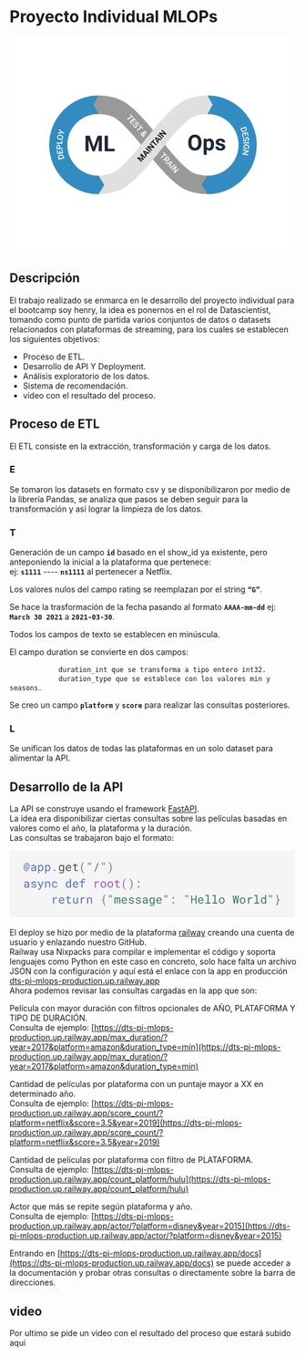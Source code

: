 # Proyecto Individual MLOPs
![Mlops](img/MLops.png)
## Descripción

El trabajo realizado se enmarca en le desarrollo del proyecto individual para el bootcamp soy henry, la idea es ponernos en el rol de Datascientist,
tomando como punto de partida varios conjuntos de datos o datasets relacionados con plataformas de streaming, para los cuales se establecen los siguientes objetivos:
- Proceso de ETL.
- Desarrollo de API Y Deployment.
- Análisis exploratorio de los datos.
- Sistema de recomendación.
- video con el resultado del proceso.

## Proceso de ETL

El  ETL consiste en la extracción, transformación y carga de los datos.

### E
Se tomaron los datasets en formato csv y se disponibilizaron por medio de la librería Pandas, se analiza que pasos se deben seguir para la transformación y así
lograr la limpieza de los datos.

### T
Generación de un campo **`id`** basado en el show_id ya existente, pero anteponiendo la inicial a la plataforma que pertenece:  
ej: **`s1111`**  ----  **`ns1111`** al pertenecer a Netflix. 

Los valores nulos del campo rating se reemplazan por el string **`“G”`**.  

Se hace la trasformación de la fecha pasando al formato **`AAAA-mm-dd`**  ej:  **`March 30 2021`** a **`2021-03-30`**.  

Todos los campos de texto se establecen en minúscula.  

El campo duration se convierte en dos campos:  

                duration_int que se transforma a tipo entero int32.  
                duration_type que se establece con los valores min y seasons.  

Se creo un campo **`platform`** y **`score`** para realizar las consultas posteriores.

### L
Se unifican los datos de todas las plataformas en un solo dataset para alimentar la API.

## Desarrollo de la API

La API se construye usando el framework [FastAPI](https://fastapi.tiangolo.com/).  
La idea era disponibilizar ciertas consultas sobre las películas basadas en valores como el año, la plataforma y la duración.  
Las consultas se trabajaron bajo el formato:  

![codigo](img/code.png) 
    
El deploy se hizo por medio de la plataforma [railway](https://railway.app/) creando una cuenta de usuario y enlazando nuestro GitHub.  
Railway usa Nixpacks para compilar e implementar el código y soporta lenguajes como Python en este caso en concreto, solo hace falta un archivo JSON 
con la configuración y aquí está el enlace con la app en producción [dts-pi-mlops-production.up.railway.app](https://dts-pi-mlops-production.up.railway.app/)  
Ahora podemos revisar las consultas cargadas en la app que son:  

Película con mayor duración con filtros opcionales de AÑO, PLATAFORMA Y TIPO DE DURACIÓN.  
    Consulta de ejemplo: [https://dts-pi-mlops-production.up.railway.app/max_duration/?year=2017&platform=amazon&duration_type=min](https://dts-pi-mlops-production.up.railway.app/max_duration/?year=2017&platform=amazon&duration_type=min)
  
Cantidad de películas por plataforma con un puntaje mayor a XX en determinado año.  
    Consulta de ejemplo: [https://dts-pi-mlops-production.up.railway.app/score_count/?platform=netflix&score=3.5&year=2019](https://dts-pi-mlops-production.up.railway.app/score_count/?platform=netflix&score=3.5&year=2019)

Cantidad de películas por plataforma con filtro de PLATAFORMA.  
    Consulta de ejemplo: [https://dts-pi-mlops-production.up.railway.app/count_platform/hulu](https://dts-pi-mlops-production.up.railway.app/count_platform/hulu)

Actor que más se repite según plataforma y año.  
    Consulta de ejemplo: [https://dts-pi-mlops-production.up.railway.app/actor/?platform=disney&year=2015](https://dts-pi-mlops-production.up.railway.app/actor/?platform=disney&year=2015)
    
Entrando en [https://dts-pi-mlops-production.up.railway.app/docs](https://dts-pi-mlops-production.up.railway.app/docs) se puede acceder a la documentación y probar otras consultas o directamente sobre la barra de direcciones.

## video

Por ultimo se pide un video con el resultado del proceso que estará subido aquí   
[]()